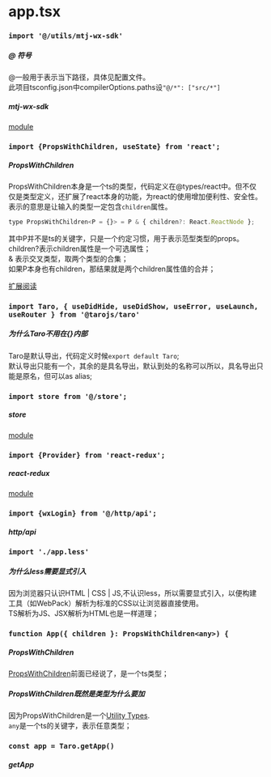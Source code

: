 # app.tsx
### ```import '@/utils/mtj-wx-sdk'```
##### @ 符号
@一般用于表示当下路径，具体见配置文件。  
此项目tsconfig.json中compilerOptions.paths设```"@/*": ["src/*"]```
##### mtj-wx-sdk
[module](./modules.md#mtj-wx-sdk)
### ```import {PropsWithChildren, useState} from 'react';```
##### PropsWithChildren
PropsWithChildren本身是一个ts的类型，代码定义在@types/react中。但不仅仅是类型定义，还扩展了react本身的功能，为react的使用增加便利性、安全性。   
表示的意思是让输入的类型一定包含```children```属性。  
```javascript
type PropsWithChildren<P = {}> = P & { children?: React.ReactNode }; 
```
其中P并不是ts的关键字，只是一个约定习惯，用于表示范型类型的props。  
children?表示children属性是一个可选属性；  
& 表示交叉类型，取两个类型的合集；  
如果P本身也有children，那结果就是两个children属性值的合并；  

[扩展阅读](./general.md#js版本react-vs-ts版本react)
### ```import Taro, { useDidHide, useDidShow, useError, useLaunch, useRouter } from '@tarojs/taro'```
##### 为什么Taro不用在{}内部
Taro是默认导出，代码定义时候```export default Taro```;  
默认导出只能有一个，其余的是具名导出，默认到处的名称可以所以，具名导出只能是原名，但可以as alias;  

### ```import store from '@/store';```
##### store
[module](./modules.md#store)
### ```import {Provider} from 'react-redux';```
##### react-redux 
[module](./modules.md#react-redux)
### ```import {wxLogin} from '@/http/api';```
##### http/api

### ```import './app.less'```
##### 为什么less需要显式引入
因为浏览器只认识HTML | CSS | JS,不认识less，所以需要显式引入，以便构建工具（如WebPack）解析为标准的CSS以让浏览器直接使用。  
TS解析为JS、JSX解析为HTML也是一样道理；
### ```function App({ children }: PropsWithChildren<any>) {```
##### PropsWithChildren 
[PropsWithChildren](./line-by-line.md#propswithchildren)前面已经说了，是一个ts类型；
##### PropsWithChildren<any>既然是类型为什么要加<any>
因为PropsWithChildren是一个[Utility Types](./lang-spec.md#范型类型-generic-types-vs-实用类型-utility-types).  
```any```是一个ts的关键字，表示任意类型；  


### ```const app = Taro.getApp()```
##### getApp
